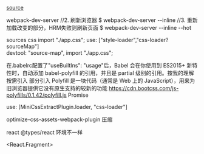 [source](https://github.com/Lemoncode/react-typescript-samples/tree/master/hooks/00_BoilerPlate)

webpack-dev-server
//2. 刷新浏览器
$ webpack-dev-server --inline
//3. 重新加载改变的部分，HRM失败则刷新页面
$ webpack-dev-server  --inline --hot

sources  css 
import "./app.css";
 use: ["style-loader","css-loader?sourceMap"]  
devtool: "source-map",
import "./app.css";



在.babelrc配置了"useBuiltIns": "usage"后，Babel 会在你使用到 ES2015+ 新特性时，自动添加 babel-polyfill 的引用，并且是 partial 级别的引用。按我的理解按需引入 部分引入
Polyfill 是一块代码（通常是 Web 上的 JavaScript），用来为旧浏览器提供它没有原生支持的较新的功能
https://cdn.bootcss.com/js-polyfills/0.1.42/polyfill.js   Promise

use: [MiniCssExtractPlugin.loader, "css-loader"]

optimize-css-assets-webpack-plugin  压缩

react  @types/react 环境不一样

<React.Fragment>


